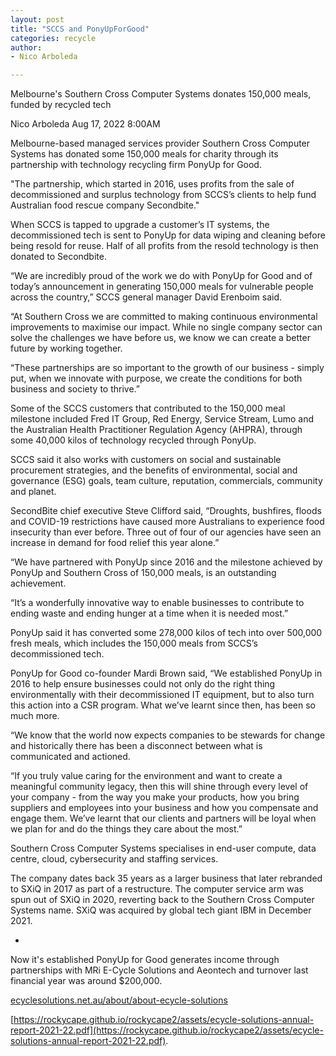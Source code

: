 ```yaml
---
layout: post
title: "SCCS and PonyUpForGood"
categories: recycle
author:
- Nico Arboleda

---
```


Melbourne's Southern Cross Computer Systems donates 150,000 meals, funded by recycled tech

Nico Arboleda Aug 17, 2022 8:00AM

Melbourne-based managed services provider Southern Cross Computer Systems has donated some 150,000 meals for charity through its partnership with technology recycling firm PonyUp for Good.

"The partnership, which started in 2016, uses profits from the sale of decommissioned and surplus technology from SCCS’s clients to help fund Australian food rescue company Secondbite."

When SCCS is tapped to upgrade a customer’s IT systems, the decommissioned tech is sent to PonyUp for data wiping and cleaning before being resold for reuse. Half of all profits from the resold technology is then donated to Secondbite.

“We are incredibly proud of the work we do with PonyUp for Good and of today’s announcement in generating 150,000 meals for vulnerable people across the country,” SCCS general manager David Erenboim said.

“At Southern Cross we are committed to making continuous environmental improvements to maximise our impact. While no single company sector can solve the challenges we have before us, we know we can create a better future by working together.

“These partnerships are so important to the growth of our business - simply put, when we innovate with purpose, we create the conditions for both business and society to thrive.”

Some of the SCCS customers that contributed to the 150,000 meal milestone included Fred IT Group, Red Energy, Service Stream, Lumo and the Australian Health Practitioner Regulation Agency (AHPRA), through some 40,000 kilos of technology recycled through PonyUp.

SCCS said it also works with customers on social and sustainable procurement strategies, and the benefits of environmental, social and governance (ESG) goals, team culture, reputation, commercials, community and planet.

SecondBite chief executive Steve Clifford said, “Droughts, bushfires, floods and COVID-19 restrictions have caused more Australians to experience food insecurity than ever before. Three out of four of our agencies have seen an increase in demand for food relief this year alone.”

“We have partnered with PonyUp since 2016 and the milestone achieved by PonyUp and Southern Cross of 150,000 meals, is an outstanding achievement.

“It’s a wonderfully innovative way to enable businesses to contribute to ending waste and ending hunger at a time when it is needed most.”

PonyUp said it has converted some 278,000 kilos of tech into over 500,000 fresh meals, which includes the 150,000 meals from SCCS’s decommissioned tech.

PonyUp for Good co-founder Mardi Brown said, “We established PonyUp in 2016 to help ensure businesses could not only do the right thing environmentally with their decommissioned IT equipment, but to also turn this action into a CSR program. What we’ve learnt since then, has been so much more.

“We know that the world now expects companies to be stewards for change and historically there has been a disconnect between what is communicated and actioned.

“If you truly value caring for the environment and want to create a meaningful community legacy, then this will shine through every level of your company - from the way you make your products, how you bring suppliers and employees into your business and how you compensate and engage them. We’ve learnt that our clients and partners will be loyal when we plan for and do the things they care about the most.”

Southern Cross Computer Systems specialises in end-user compute, data centre, cloud, cybersecurity and staffing services.

The company dates back 35 years as a larger business that later rebranded to SXiQ in 2017 as part of a restructure. The computer service arm was spun out of SXiQ in 2020, reverting back to the Southern Cross Computer Systems name. SXiQ was acquired by global tech giant IBM in December 2021.

*
Now it's established PonyUp for Good generates income through partnerships with MRi E-Cycle Solutions and Aeontech and turnover last financial year was around $200,000.

[ecyclesolutions.net.au/about/about-ecycle-solutions](https://ecyclesolutions.net.au/about/about-ecycle-solutions)

[https://rockycape.github.io/rockycape2/assets/ecycle-solutions-annual-report-2021-22.pdf](https://rockycape.github.io/rockycape2/assets/ecycle-solutions-annual-report-2021-22.pdf). 


